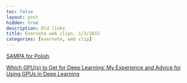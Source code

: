 ```yaml
---
toc: false
layout: post
hidden: true
description: Old links
title: Evernote web clips, 1/3/2015
categories: [evernote, web clip]
---
```


[SAMPA for Polish](http://www.phon.ucl.ac.uk/home/sampa/polish.htm)

[Which GPU(s) to Get for Deep Learning: My Experience and Advice for Using GPUs in Deep Learning](https://web.archive.org/web/20140928121803/http://timdettmers.wordpress.com/2014/08/14/which-gpu-for-deep-learning/)

